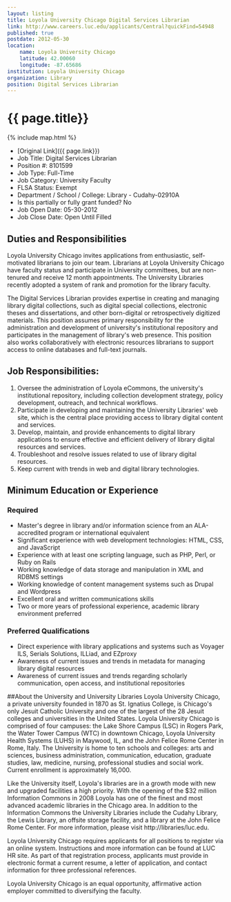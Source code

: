 ```yaml
---
layout: listing
title: Loyola University Chicago Digital Services Librarian
link: http://www.careers.luc.edu/applicants/Central?quickFind=54948
published: true
postdate: 2012-05-30
location:
    name: Loyola University Chicago
    latitude: 42.00060
    longitude: -87.65686
institution: Loyola University Chicago
organization: Library
position: Digital Services Librarian
---
```


# {{ page.title}}

{% include map.html %}



* [Original Link]({{ page.link}})
* Job Title: Digital Services Librarian
* Position #: 8101599
* Job Type:	Full-Time
* Job Category: University Faculty
* FLSA Status: Exempt 
* Department / School / College: Library - Cudahy-02910A 
* Is this partially or fully grant funded? No
* Job Open Date: 05-30-2012
* Job Close Date: Open Until Filled

## Duties and Responsibilities
Loyola University Chicago invites applications from enthusiastic, self-motivated librarians to join our team. Librarians at Loyola University Chicago have faculty status and participate in University committees, but are non-tenured and receive 12 month appointments. The University Libraries recently adopted a system of rank and promotion for the library faculty. 

The Digital Services Librarian provides expertise in creating and managing library digital collections, such as digital special collections, electronic theses and dissertations, and other born-digital or retrospectively digitized materials. This position assumes primary responsibility for the administration and development of university's institutional repository and participates in the management of library's web presence. This position also works collaboratively with electronic resources librarians to support access to online databases and full-text journals. 

## Job Responsibilities: 
1.	Oversee the administration of Loyola eCommons, the university's institutional repository, including collection development strategy, policy development, outreach, and technical workflows. 
2.	Participate in developing and maintaining the University Libraries' web site, which is the central place providing access to library digital content and services. 
3.	Develop, maintain, and provide enhancements to digital library applications to ensure effective and efficient delivery of library digital resources and services. 
4.	Troubleshoot and resolve issues related to use of library digital resources. 
5.	Keep current with trends in web and digital library technologies.  

## Minimum Education or Experience
### Required
* Master's degree in library and/or information science from an ALA-accredited program or international equivalent 
* Significant experience with web development technologies: HTML, CSS, and JavaScript 
* Experience with at least one scripting language, such as PHP, Perl, or Ruby on Rails 
* Working knowledge of data storage and manipulation in XML and RDBMS settings 
* Working knowledge of content management systems such as Drupal and Wordpress 
* Excellent oral and written communications skills 
* Two or more years of professional experience, academic library environment preferred 

### Preferred Qualifications 
* Direct experience with library applications and systems such as Voyager ILS, Serials Solutions, ILLiad, and EZproxy 
* Awareness of current issues and trends in metadata for managing library digital resources 
* Awareness of current issues and trends regarding scholarly communication, open access, and institutional repositories  

##About the University and University Libraries
Loyola University Chicago, a private university founded in 1870 as St. Ignatius College, is Chicago's only Jesuit Catholic University and one of the largest of the 28 Jesuit colleges and universities in the United States. Loyola University Chicago is comprised of four campuses: the Lake Shore Campus (LSC) in Rogers Park, the Water Tower Campus (WTC) in downtown Chicago, Loyola University Health Systems (LUHS) in Maywood, IL, and the John Felice Rome Center in Rome, Italy. The University is home to ten schools and colleges: arts and sciences, business administration, communication, education, graduate studies, law, medicine, nursing, professional studies and social work. Current enrollment is approximately 16,000. 

Like the University itself, Loyola's libraries are in a growth mode with new and upgraded facilities a high priority. With the opening of the $32 million Information Commons in 2008 Loyola has one of the finest and most advanced academic libraries in the Chicago area. In addition to the Information Commons the University Libraries include the Cudahy Library, the Lewis Library, an offsite storage facility, and a library at the John Felice Rome Center. For more information, please visit http://libraries/luc.edu. 

Loyola University Chicago requires applicants for all positions to register via an online system. Instructions and more information can be found at LUC HR site. As part of that registration process, applicants must provide in electronic format a current resume, a letter of application, and contact information for three professional references. 

Loyola University Chicago is an equal opportunity, affirmative action employer committed to diversifying the faculty.  
